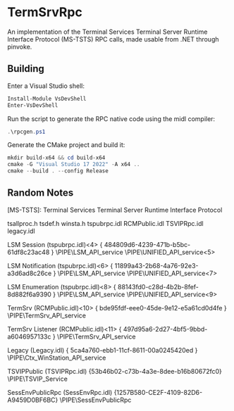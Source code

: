 # TermSrvRpc

An implementation of the Terminal Services Terminal Server Runtime Interface Protocol (MS-TSTS) RPC calls, made usable from .NET through pinvoke.

## Building

Enter a Visual Studio shell:
```powershell
Install-Module VsDevShell
Enter-VsDevShell
```

Run the script to generate the RPC native code using the midl compiler:

```powershell
.\rpcgen.ps1
```

Generate the CMake project and build it:

```powershell
mkdir build-x64 && cd build-x64
cmake -G "Visual Studio 17 2022" -A x64 ..
cmake --build . --config Release
```

## Random Notes

[MS-TSTS]: Terminal Services Terminal Server Runtime Interface Protocol

tsallproc.h
tsdef.h
winsta.h
tspubrpc.idl
RCMPublic.idl
TSVIPRpc.idl
legacy.idl

LSM Session (tspubrpc.idl)<4>
{ 484809d6-4239-471b-b5bc-61df8c23ac48 }
\PIPE\LSM_API_service
\PIPE\UNIFIED_API_service<5>

LSM Notification (tspubrpc.idl)<6>
{ 11899a43-2b68-4a76-92e3-a3d6ad8c26ce }
\PIPE\LSM_API_service
\PIPE\UNIFIED_API_service<7>

LSM Enumeration (tspubrpc.idl)<8>
{ 88143fd0-c28d-4b2b-8fef-8d882f6a9390 }
\PIPE\LSM_API_service
\PIPE\UNIFIED_API_service<9>

TermSrv (RCMPublic.idl)<10>
{ bde95fdf-eee0-45de-9e12-e5a61cd0d4fe }
\PIPE\TermSrv_API_service

TermSrv Listener (RCMPublic.idl)<11>
{ 497d95a6-2d27-4bf5-9bbd-a6046957133c }
\PIPE\TermSrv_API_service

Legacy (Legacy.idl)
{ 5ca4a760-ebb1-11cf-8611-00a0245420ed }
\PIPE\Ctx_WinStation_API_service

TSVIPPublic (TSVIPRpc.idl)
{53b46b02-c73b-4a3e-8dee-b16b80672fc0}
\PIPE\TSVIP_Service

SessEnvPublicRpc (SessEnvRpc.idl)
{1257B580-CE2F-4109-82D6-A9459D0BF6BC}
\PIPE\SessEnvPublicRpc
